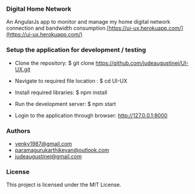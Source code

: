 ### Digital Home Network ###
An AngularJs app to monitor and manage my home digital network connection and bandwidth consumption.[https://ui-ux.herokuapp.com/](https://ui-ux.herokuapp.com/)


### Setup the application for development / testing ###

* Clone the repository: $ git clone https://github.com/judeaugustinej/UI-UX.git

* Navigate to required file location : $ cd UI-UX

* Install required libraries: $ npm install

* Run the development server: $ npm start

* Login to the application through browser: http://127.0.0.1:8000

### Authors
* venky1987@gmail.com
* paramagurukarthikeyan@outlook.com
* judeaugustinej@gmail.com

### License
This project is licensed under the MIT License.

